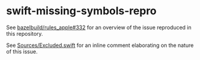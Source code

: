 # swift-missing-symbols-repro

See [bazelbuild/rules_apple#332](https://github.com/bazelbuild/rules_apple/issues/332) for an overview of the issue reproduced in this repository.

See [Sources/Excluded.swift](Sources/Excluded.swift) for an inline comment elaborating on the nature of this issue.
